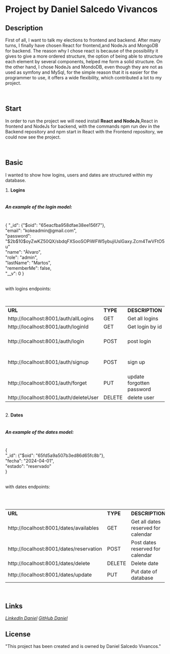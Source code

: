 <h1>Project by Daniel Salcedo Vivancos</h1>
<h2>Description</h2>
<p>First of all, I want to talk my elections to frontend and backend.
After many turns, I finally have chosen React for frontend,and NodeJs and MongoDB for backend.
The reason why I chose react is because of the possibility it gives to give a more ordered structure, the option of being able to structure each element by several components, helped me form a solid structure.
On the other hand, I chose NodeJs and MondoDB, even though they are not as used as symfony and MySql, for the simple reason that it is easier for the programmer to use, it offers a wide flexibility, which contributed a lot to my project.
</p>
<br>
<h2>Start</h2>
<p>In order to run the project we will need install <strong>React and NodeJs</strong>,React in frontend and NodeJs for backend, with the commands npm run dev in the Backend repository and npm start in React with the Frontend repository, we could now see the project.</p>
<br>
<h2>Basic</h2>
<p>I wanted to show how logins, users and dates are structured within my database.</p>
<li style="list-style: decimal"><strong>Logins</strong></li><br>
    <h5>An example of the login model:</h5><br>
{
  "_id": {"$oid": "65eacfba958dfae38ee156f7"},<br>
  "email": "kokeadmin@gmail.com",<br>
  "password": "$2b$10$oyZwKZ50QX/sbdqFXSooSOPiWFW5ybujiUslGaxy.Zcm4TwVFtO5u"<br>
  "name": "Àlvaro",<br>
  "role": "admin",<br>
  "lastName": "Martos",<br>
  "rememberMe": false,<br>
  "__v": 0
}<br>
<br><p>with logins endpoints:</p>
<br>
<table>
    <tr>
        <td><strong>URL</strong></td>
        <td><strong>TYPE</strong></td>
        <td><strong>DESCRIPTION</strong></td>
        <td><strong>ROLE</strong></td>
    <tr>
    <tr>
        <td>http://localhost:8001/auth/allLogins</td>
        <td>GET</td>
        <td>Get all logins</td>
        <td>admin</td>
    <tr>
    <tr>
        <td>http://localhost:8001/auth/loginId</td>
        <td>GET</td>
        <td>Get login by id</td>
        <td>admin</td>
    <tr>
    <tr>
        <td>http://localhost:8001/auth/login</td>
        <td>POST</td>
        <td>post login</td>
        <td>user and admin</td>
    <tr>
    <tr>
        <td>http://localhost:8001/auth/signup</td>
        <td>POST</td>
        <td>sign up</td>
        <td>user and admin</td>
    <tr>
    <tr>
        <td>http://localhost:8001/auth/forget</td>
        <td>PUT</td>
        <td>update forgotten password</td>
        <td>user and admin</td>
    <tr>
    <tr>
        <td>http://localhost:8001/auth/deleteUser</td>
        <td>DELETE</td>
        <td>delete user</td>
        <td>admin</td>
    <tr>
<table>
<br><li style="list-style: decimal"><strong>Dates</strong></li>
<br><h5>An example of the dates model:</h5><br>
{<br>
  "_id": {"$oid": "65fd5a9a507b3ed86d65fc8b"},<br>
  "fecha": "2024-04-01",<br>
  "estado": "reservado"<br>
}
<br>
<br><p>with dates endpoints:</p>
<br>
<table>
    <tr>
        <td><strong>URL</strong></td>
        <td><strong>TYPE</strong></td>
        <td><strong>DESCRIPTION</strong></td>
        <td><strong>ROLE</strong></td>
    <tr>
    <tr>
        <td>http://localhost:8001/dates/availables</td>
        <td>GET</td>
        <td>Get all dates reserved for calendar</td>
        <td>admin</td>
    <tr>
    <tr>
        <td>http://localhost:8001/dates/reservation</td>
        <td>POST</td>
        <td>Post dates reserved for calendar</td>
        <td>admin</td>
    <tr>
    <tr>
        <td>http://localhost:8001/dates/delete</td>
        <td>DELETE</td>
        <td>Delete date</td>
        <td>admin</td>
    <tr>
    <tr>
        <td>http://localhost:8001/dates/update</td>
        <td>PUT</td>
        <td>Put date of database</td>
        <td>admin</td>
    <tr>
</table>

<br><h2>Links</h2>
<i class="fa-brands fa-linkedin"> <a href="https://www.linkedin.com/in/daniel-salcedo-vivancos-87855918b/">LinkedIn Daniel</a> </i>
<i class="fa-brands fa-github"><a href="https://github.com/Danyel2608">GitHub Daniel</a></i>

<h2>License</h2>
<p>"This project has been created and is owned by Daniel Salcedo Vivancos."</p>
